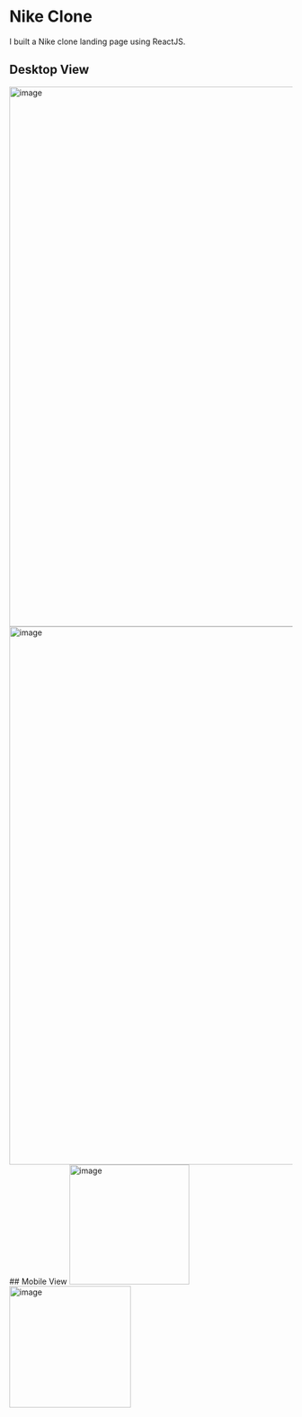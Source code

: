 # Nike Clone
I built a Nike clone landing page using ReactJS.
## Desktop View
<img width="960" alt="image" src="https://user-images.githubusercontent.com/23076344/201507090-37a59487-2315-4974-afc0-3df28da80f64.png">
<img width="957" alt="image" src="https://user-images.githubusercontent.com/23076344/201507105-e8ba65c0-8afb-4ace-9d82-0a9873cfd010.png">
## Mobile View
<img width="213" alt="image" src="https://user-images.githubusercontent.com/23076344/201507206-20d8893e-77cd-4143-b01e-85c4b2be119c.png">
<img width="216" alt="image" src="https://user-images.githubusercontent.com/23076344/201507222-f9d85788-196b-4165-990a-69ae059bae43.png">

